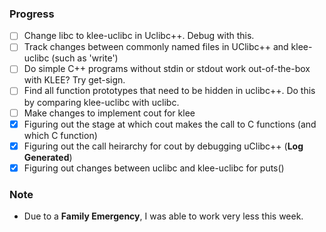 ### Progress
- [ ] Change libc to klee-uclibc in Uclibc++. Debug with this. 
- [ ] Track changes between commonly named files in UClibc++ and klee-uclibc (such as 'write')
- [ ] Do simple C++ programs without stdin or stdout work out-of-the-box with KLEE? Try get-sign. 
- [ ] Find all function prototypes that need to be hidden in uclibc++. Do this by comparing klee-uclibc with uclibc.
- [ ] Make changes to implement cout for klee
- [x] Figuring out the stage at which cout makes the call to C functions (and which C function)
- [x] Figuring out the call heirarchy for cout by debugging uClibc++ (__Log Generated__)
- [x] Figuring out changes between uclibc and klee-uclibc for puts()

### Note
- Due to a **Family Emergency**, I was able to work very less this week.
